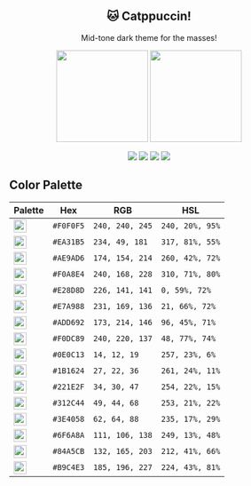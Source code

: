 <p align="center">
  <h2 align="center">🐱 Catppuccin!</h2>
</p>

<p align="center">Mid-tone dark theme for the masses!</p>

<p align="center">
  <img src="https://raw.githubusercontent.com/catppuccin/catppuccin/dev/assets/palette/morning_palette.png" width="165" />
  <img src="https://raw.githubusercontent.com/catppuccin/catppuccin/dev/assets/palette/night_palette.png" width="165" />
</p>

<p align="center">
    <a href="https://github.com/catppuccin/catppuccin/stargazers"><img src="https://img.shields.io/github/stars/catppuccin/catppuccin?colorA=221e2f&colorB=b9c4e3&style=for-the-badge&logo=starship style=flat-square"></a>
    <a href="https://github.com/catppuccin/catppuccin/releases/latest"><img src="https://img.shields.io/github/release/catppuccin/catppuccin.svg?&style=for-the-badge&label=Release&logo=github&logoColor=eceff4&colorA=221e2f&colorB=f6bbe7"/></a> 
    <a href="https://github.com/catppuccin/catppuccin/issues"><img src="https://img.shields.io/github/issues/catppuccin/catppuccin?colorA=221e2f&colorB=e7a988&style=for-the-badge&logo=bugatti"></a>
    <a href="https://github.com/catppuccin/catppuccin/network/members"><img src="https://img.shields.io/github/forks/catppuccin/catppuccin?colorA=221e2f&colorB=f0a8e4&style=for-the-badge&logo=github"></a>
</p>

## Color Palette

| Palette                                                                                                                              | Hex       | RGB             | HSL             |
|--------------------------------------------------------------------------------------------------------------------------------------|-----------|-----------------|-----------------|
| <img src="https://raw.githubusercontent.com/catppuccin/catppuccin/dev/assets/circles/png/catppuccin_0.png" height="23" width="23"/>  | `#F0F0F5` | `240, 240, 245` | `240, 20%, 95%` |
| <img src="https://raw.githubusercontent.com/catppuccin/catppuccin/dev/assets/circles/png/catppuccin_1.png" height="23" width="23"/>  | `#EA31B5` | `234, 49, 181`  | `317, 81%, 55%` |
| <img src="https://raw.githubusercontent.com/catppuccin/catppuccin/dev/assets/circles/png/catppuccin_2.png" height="23" width="23"/>  | `#AE9AD6` | `174, 154, 214` | `260, 42%, 72%` |
| <img src="https://raw.githubusercontent.com/catppuccin/catppuccin/dev/assets/circles/png/catppuccin_3.png" height="23" width="23"/>  | `#F0A8E4` | `240, 168, 228` | `310, 71%, 80%` |
| <img src="https://raw.githubusercontent.com/catppuccin/catppuccin/dev/assets/circles/png/catppuccin_4.png" height="23" width="23"/>  | `#E28D8D` | `226, 141, 141` | `0, 59%, 72%`   |
| <img src="https://raw.githubusercontent.com/catppuccin/catppuccin/dev/assets/circles/png/catppuccin_5.png" height="23" width="23"/>  | `#E7A988` | `231, 169, 136` | `21, 66%, 72%`  |
| <img src="https://raw.githubusercontent.com/catppuccin/catppuccin/dev/assets/circles/png/catppuccin_6.png" height="23" width="23"/>  | `#ADD692` | `173, 214, 146` | `96, 45%, 71%`  |
| <img src="https://raw.githubusercontent.com/catppuccin/catppuccin/dev/assets/circles/png/catppuccin_7.png" height="23" width="23"/>  | `#F0DC89` | `240, 220, 137` | `48, 77%, 74%`  |
| <img src="https://raw.githubusercontent.com/catppuccin/catppuccin/dev/assets/circles/png/catppuccin_8.png" height="23" width="23"/>  | `#0E0C13` | `14, 12, 19`    | `257, 23%, 6%`  |
| <img src="https://raw.githubusercontent.com/catppuccin/catppuccin/dev/assets/circles/png/catppuccin_9.png" height="23" width="23"/>  | `#1B1624` | `27, 22, 36`    | `261, 24%, 11%` |
| <img src="https://raw.githubusercontent.com/catppuccin/catppuccin/dev/assets/circles/png/catppuccin_10.png" height="23" width="23"/> | `#221E2F` | `34, 30, 47`    | `254, 22%, 15%` |
| <img src="https://raw.githubusercontent.com/catppuccin/catppuccin/dev/assets/circles/png/catppuccin_11.png" height="23" width="23"/> | `#312C44` | `49, 44, 68`    | `253, 21%, 22%` |
| <img src="https://raw.githubusercontent.com/catppuccin/catppuccin/dev/assets/circles/png/catppuccin_12.png" height="23" width="23"/> | `#3E4058` | `62, 64, 88`    | `235, 17%, 29%` |
| <img src="https://raw.githubusercontent.com/catppuccin/catppuccin/dev/assets/circles/png/catppuccin_13.png" height="23" width="23"/> | `#6F6A8A` | `111, 106, 138` | `249, 13%, 48%` |
| <img src="https://raw.githubusercontent.com/catppuccin/catppuccin/dev/assets/circles/png/catppuccin_14.png" height="23" width="23"/> | `#84A5CB` | `132, 165, 203` | `212, 41%, 66%` |
| <img src="https://raw.githubusercontent.com/catppuccin/catppuccin/dev/assets/circles/png/catppuccin_15.png" height="23" width="23"/> | `#B9C4E3` | `185, 196, 227` | `224, 43%, 81%` |

